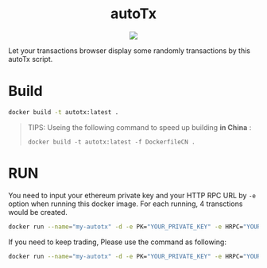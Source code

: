 <div align=center><h1> autoTx </h1></div>
<div align=center><img src="https://github.com/TaibiaoGuo/autoTx/workflows/master%20building/badge.svg" /></div>

Let your transactions browser display some randomly transactions by this autoTx script.

# Build

```bash
docker build -t autotx:latest .
```

> TIPS: Useing the following command to speed up building **in China** :
>
> `docker build -t autotx:latest -f DockerfileCN .`

# RUN
You need to input your ethereum private key and your HTTP RPC URL by `-e` option when running this docker image. For each running, 4 transctions would be created. 

```bash
docker run --name="my-autotx" -d -e PK="YOUR_PRIVATE_KEY" -e HRPC="YOUR_HTTP_RPC_URL" autotx:latest
```

If you need to keep trading, Please use the command as following:

```bash
docker run --name="my-autotx" -d -e PK="YOUR_PRIVATE_KEY" -e HRPC="YOUR_HTTP_RPC_URL"  --restart=always autotx:latest
```
